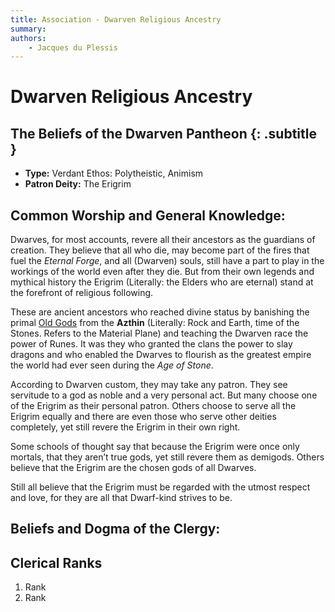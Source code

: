 ```yaml
---
title: Association - Dwarven Religious Ancestry
summary: 
authors:
    - Jacques du Plessis
---
```

# Dwarven Religious Ancestry
## The Beliefs of the Dwarven Pantheon {: .subtitle }

* **Type:** Verdant Ethos: Polytheistic, Animism
* **Patron Deity:** The Erigrim

## Common Worship and General Knowledge:
Dwarves, for most accounts, revere all their ancestors as the guardians of creation.  They believe that all who die, may become part of the fires that fuel the _Eternal Forge_, and all (Dwarven) souls, still have a part to play in the workings of the world even after they die.  But from their own legends and mythical history the Erigrim (Literally: the Elders who are eternal) stand at the forefront of religious following.

These are ancient ancestors who reached divine status by banishing the primal [Old Gods](/religion/deities/dwarf_old_ones) from the **Azthin** (Literally: Rock and Earth, time of the Stones.  Refers to the Material Plane) and teaching the Dwarven race the power of Runes.  It was they who granted the clans the power to slay dragons and who enabled the Dwarves to flourish as the greatest empire the world had ever seen during the _Age of Stone_.

According to Dwarven custom, they may take any patron.  They see servitude to a god as noble and a very personal act.  But many choose one of the Erigrim as their personal patron.  Others choose to serve all the Erigrim equally and there are even those who serve other deities completely, yet still revere the Erigrim in their own right.

Some schools of thought say that because the Erigrim were once only mortals, that they aren’t true gods, yet still revere them as demigods.  Others believe that the Erigrim are the chosen gods of all Dwarves.

Still all believe that the Erigrim must be regarded with the utmost respect and love, for they are all that Dwarf-kind strives to be.

## Beliefs and Dogma of the Clergy: 


## Clerical Ranks
1. Rank
2. Rank